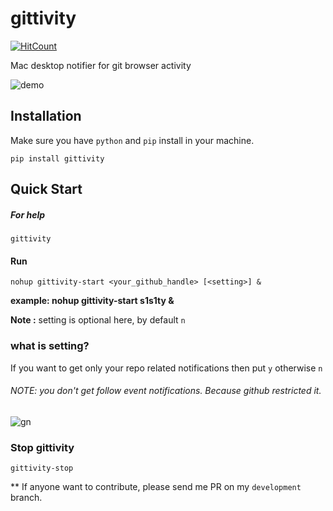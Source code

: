 # gittivity
[![HitCount](http://hits.dwyl.io/s1s1ty/gittivity.svg)](http://hits.dwyl.io/s1s1ty/gittivity)

Mac desktop notifier for git browser activity

![demo](./images/demo.png)

## Installation
Make sure you have `python` and `pip` install in your machine.
```
pip install gittivity
```

## Quick Start

##### For help

```
gittivity
```

#### Run
```
nohup gittivity-start <your_github_handle> [<setting>] &
```
<b>example: nohup gittivity-start s1s1ty & </b>

<b>Note :</b> setting is optional here, by default `n`

### what is setting?
If you want to get only your repo related notifications then put `y` otherwise `n`

###### NOTE: you don't get follow event notifications. Because github restricted it.
![gn](./images/gn.png)

### Stop gittivity

```
gittivity-stop
```

** If anyone want to contribute, please send me PR on my `development` branch.
